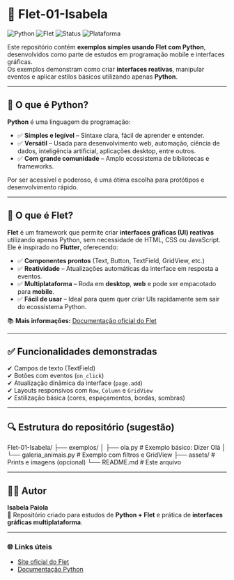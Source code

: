 # 📱 Flet-01-Isabela

![Python](https://img.shields.io/badge/Python-3.x-blue?logo=python)
![Flet](https://img.shields.io/badge/Flet-Framework-orange)
![Status](https://img.shields.io/badge/Status-Em%20Desenvolvimento-yellow)
![Plataforma](https://img.shields.io/badge/Plataforma-Web%20|%20Desktop-lightgrey)

Este repositório contém **exemplos simples usando Flet com Python**, desenvolvidos como parte de estudos em programação mobile e interfaces gráficas.  
Os exemplos demonstram como criar **interfaces reativas**, manipular eventos e aplicar estilos básicos utilizando apenas **Python**.

---

## 🐍 O que é Python?
**Python** é uma linguagem de programação:
- ✅ **Simples e legível** – Sintaxe clara, fácil de aprender e entender.
- ✅ **Versátil** – Usada para desenvolvimento web, automação, ciência de dados, inteligência artificial, aplicações desktop, entre outros.
- ✅ **Com grande comunidade** – Amplo ecossistema de bibliotecas e frameworks.

Por ser acessível e poderoso, é uma ótima escolha para protótipos e desenvolvimento rápido.

---

## 🎨 O que é Flet?
**Flet** é um framework que permite criar **interfaces gráficas (UI) reativas** utilizando apenas Python, sem necessidade de HTML, CSS ou JavaScript.  
Ele é inspirado no **Flutter**, oferecendo:
- ✅ **Componentes prontos** (Text, Button, TextField, GridView, etc.)
- ✅ **Reatividade** – Atualizações automáticas da interface em resposta a eventos.
- ✅ **Multiplataforma** – Roda em **desktop**, **web** e pode ser empacotado para **mobile**.
- ✅ **Fácil de usar** – Ideal para quem quer criar UIs rapidamente sem sair do ecossistema Python.

📚 **Mais informações:** [Documentação oficial do Flet](https://flet.dev)

---

## ✅ Funcionalidades demonstradas
✔ Campos de texto (TextField)  
✔ Botões com eventos (`on_click`)  
✔ Atualização dinâmica da interface (`page.add`)  
✔ Layouts responsivos com `Row`, `Column` e `GridView`  
✔ Estilização básica (cores, espaçamentos, bordas, sombras)  

---

## 🔍 Estrutura do repositório (sugestão)
Flet-01-Isabela/
├── exemplos/
│ ├── ola.py # Exemplo básico: Dizer Olá
│ └── galeria_animais.py # Exemplo com filtros e GridView
├── assets/ # Prints e imagens (opcional)
└── README.md # Este arquivo

---

## 👩‍💻 Autor
**Isabela Paiola**  
📌 Repositório criado para estudos de **Python + Flet** e prática de **interfaces gráficas multiplataforma**.

---

### 🌐 Links úteis
- [Site oficial do Flet](https://flet.dev)
- [Documentação Python](https://www.python.org/doc/)
